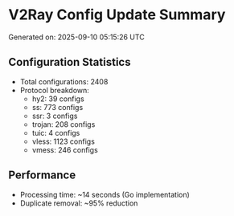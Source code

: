 # V2Ray Config Update Summary
Generated on: 2025-09-10 05:15:26 UTC

## Configuration Statistics
- Total configurations: 2408
- Protocol breakdown:
  - hy2: 39 configs
  - ss: 773 configs
  - ssr: 3 configs
  - trojan: 208 configs
  - tuic: 4 configs
  - vless: 1123 configs
  - vmess: 246 configs

## Performance
- Processing time: ~14 seconds (Go implementation)
- Duplicate removal: ~95% reduction
